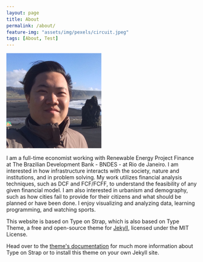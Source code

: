 ```yaml
---
layout: page
title: About
permalink: /about/
feature-img: "assets/img/pexels/circuit.jpeg"
tags: [About, Test]
---
```


<div class="prof-pic">
<img src="images/yiechen.jpg" class="img-circle" width="250" height="250">
</div>

I am a full-time economist working with Renewable Energy Project Finance at The Brazilian Development Bank - BNDES - at Rio de Janeiro. I am interested in how infrastructure interacts with the society, nature and institutions, and in problem solving. My work utilizes financial analysis techniques, such as DCF and FCF/FCFF, to understand the feasibility of any given financial model. I am also interested in urbanism and demography, such as how cities fail to provide for their citizens and what should be planned or have been done. I enjoy visualizing and analyzing data, learning programming, and watching sports.

This website is based on Type on Strap, which is also based on Type Theme, a free and open-source theme for [Jekyll](http://jekyllrb.com/), licensed under the MIT License.

Head over to the [theme's documentation](https://github.io/sylhare/Type-on-Strap) for much more information about Type on Strap or to install this theme on your own Jekyll site.

